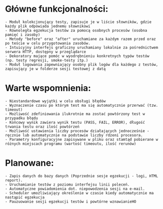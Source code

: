 # Główne funkcjonalności:
	- Moduł kolekcjonujący testy, zapisuje je w liście słowników, gdzie każdy plik odpowiada jednemu słownikowi
	- Równoległa egzekucja testów za pomocą osobnych procesów (osobna pamięć i zasoby)
	- Metody "before" oraz "after" uruchamiane za każdym razem przed oraz po teście w celu przygotowania zasobów.
	- Intuicyjny interfejs graficzny uruchamiany lokalnie za pośrednictwem serwera HTTP, dostępny w przeglądarce
	- Dekoratory mające pomóc w wyodrębnieniu konkretnych typów testów (np. testy regresji, smoke-testy itp.)
	- Moduł logowania zapewniający osobny plik logów dla każdego z testów, zapisujący je w folderze sesji testowej z datą


# Warte wspomnienia:
	- Niestandardowe wyjątki w celu obsługi błędów
	- Wyznaczenie czasu po którym test ma się automatycznie przerwać (tzw. timeout)
	- Możliwość zdefiniowania ilukrotnie ma zostać powtórzony test w przypadku błędu
	- Końcowy wynik zawiera wynik testu (PASS, FAIL, ERROR), długość trwania testu oraz ilość powtórzeń
	- Możliwość ustawienia liczby procesów działających jednocześnie - ręcznie lub automatycznie na podstawie liczby rdzeni procesora.
	- Parametry konfiguracyjne zapisywane w pliku oraz stamtąd pobierane w różnych miejscach programu (wartość timeoutu, ilość rerunów)
	
	
# Planowane:
	- Zapis danych do bazy danych (Poprzednie sesje egzekucji - logi, HTML report).
	- Uruchamianie testów z poziomu interfejsu linii poleceń.
	- Automatyczne powiadomienia dot. niepowodzenia sesji na e-mail.
	- Scheduler umożliwiający określenie w czasie kiedy automatycznie ma nastąpić egzekucja
	- Pauzuowanie sesji egzekucji testów i powtórne wznawianieHO

